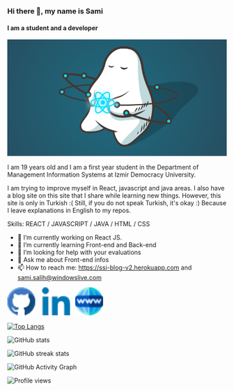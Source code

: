 ### Hi there 👋, my name is Sami
#### I am a student and a developer 
![I am a student and a developer ](./images/react.png)

I am 19 years old and I am a first year student in the Department of Management Information Systems at Izmir Democracy University.

I am trying to improve myself in React, javascript and java areas. I also have a blog site on this site that I share while learning new things. However, this site is only in Turkish :( Still, if you do not speak Turkish, it's okay :) Because I leave explanations in English to my repos.

Skills: REACT / JAVASCRIPT / JAVA / HTML / CSS

- 🔭 I’m currently working on React JS. 
- 🌱 I’m currently learning Front-end and Back-end 
- 🤔 I’m looking for help with your evaluations  
- 💬 Ask me about Front-end infos 
- 📫 How to reach me: https://ssi-blog-v2.herokuapp.com and sami.salih@windowslive.com 

[<img src='./images/github.png' alt='github' style="color:" height='64'>](https://github.com/ssibrahimbas) &nbsp;&nbsp; [<img src='./images/linkedin.png' alt='linkedin' height='64'>](https://www.linkedin.com/in/ssibrahimbas/)&nbsp;&nbsp;  [<img src='./images/www.png' alt='website' height='64'>](https://ssi-blog-v2.herokuapp.com)  

[![Top Langs](https://github-readme-stats.vercel.app/api/top-langs/?username=ssibrahimbas)](https://github.com/anuraghazra/github-readme-stats)
 
![GitHub stats](https://github-readme-stats.vercel.app/api?username=ssibrahimbas&show_icons=true&count_private=true)  

![GitHub streak stats](https://github-readme-streak-stats.herokuapp.com/?user=ssibrahimbas)  

![GitHub Activity Graph](https://activity-graph.herokuapp.com/graph?username=ssibrahimbas)  

![Profile views](https://gpvc.arturio.dev/ssibrahimbas)  
